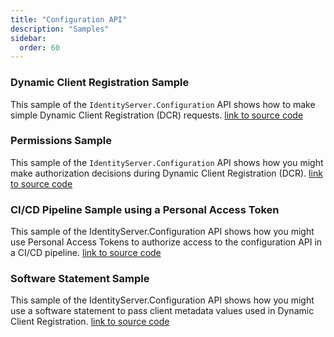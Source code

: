 ```yaml
---
title: "Configuration API"
description: "Samples"
sidebar:
  order: 60
---
```


### Dynamic Client Registration Sample

This sample of the `IdentityServer.Configuration` API shows how to make simple Dynamic Client Registration (DCR)
requests.
[link to source code](https://github.com/DuendeSoftware/Samples/tree/main/IdentityServer/v7/Configuration/SimpleDcr)

### Permissions Sample

This sample of the `IdentityServer.Configuration` API shows how you might make authorization decisions during Dynamic
Client Registration (DCR).
[link to source code](https://github.com/DuendeSoftware/Samples/tree/main/IdentityServer/v7/Configuration/Permissions)

### CI/CD Pipeline Sample using a Personal Access Token

This sample of the IdentityServer.Configuration API shows how you might use Personal Access Tokens to authorize access
to the configuration API in a CI/CD pipeline.
[link to source code](https://github.com/DuendeSoftware/Samples/tree/main/IdentityServer/v7/Configuration/PipelineRegistration)

### Software Statement Sample

This sample of the IdentityServer.Configuration API shows how you might use a software statement to pass client metadata
values used in Dynamic Client Registration.
[link to source code](https://github.com/DuendeSoftware/Samples/tree/main/IdentityServer/v7/Configuration/SoftwareStatement)
